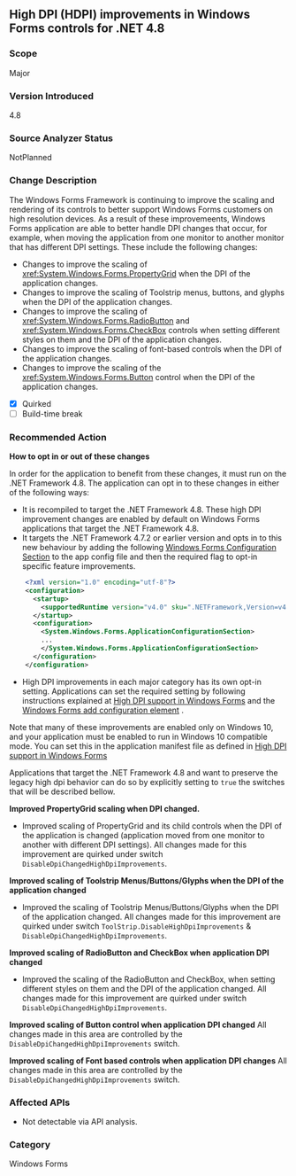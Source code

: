 ## High DPI (HDPI) improvements in Windows Forms controls for .NET 4.8

### Scope
Major

### Version Introduced
4.8

### Source Analyzer Status
NotPlanned

### Change Description
The Windows Forms Framework is continuing to improve the scaling and rendering of its controls to better support Windows Forms customers on high resolution devices. As a result of these improvemeents, Windows Forms application are able to better handle DPI changes that occur, for example, when moving the application from one monitor to another monitor that has different DPI settings. These include the following changes:
- Changes to improve the scaling of <xref:System.Windows.Forms.PropertyGrid> when the DPI of the application changes.
- Changes to improve the scaling of Toolstrip menus, buttons, and glyphs when the DPI of the application changes.
- Changes to improve the scaling of <xref:System.Windows.Forms.RadioButton> and <xref:System.Windows.Forms.CheckBox> controls when setting different styles on them and the DPI of the application changes.
- Changes to improve the scaling of font-based controls when the DPI of the application changes.
- Changes to improve the scaling of the <xref:System.Windows.Forms.Button> control when the DPI of the application changes.

- [x] Quirked
- [ ] Build-time break

### Recommended Action
__How to opt in or out of these changes__
  
In order for the application to benefit from these changes, it must run on the .NET Framework 4.8. The application can opt in to these changes in either of the following ways:
- It is recompiled to target the .NET Framework 4.8. These high DPI improvement changes are enabled by default on Windows Forms applications that target the .NET Framework 4.8.
- It targets the .NET Framework 4.7.2 or earlier version and opts in to this new behaviour by adding the following [Windows Forms Configuration Section](https://docs.microsoft.com/en-us/dotnet/framework/configure-apps/file-schema/winforms/) to the app config file and then the required flag to opt-in specific feature improvements.

```xml
    <?xml version="1.0" encoding="utf-8"?>
    <configuration>
      <startup>
        <supportedRuntime version="v4.0" sku=".NETFramework,Version=v4.7"/>
      </startup>
      <configuration>
        <System.Windows.Forms.ApplicationConfigurationSection>
        ...
        </System.Windows.Forms.ApplicationConfigurationSection>
      </configuration>
    </configuration>
```    
-  High DPI improvements in each major category has its own opt-in setting. Applications can set the required setting by following instructions explained at [High DPI support in Windows Forms](~/docs/framework/winforms/high-dpi-support-in-windows-forms.md) and the [Windows Forms add configuration element](~/docs/framework/configure-apps/file-schema/winforms/windows-forms-add-configuration-element.md) .

Note that many of these improvements are enabled only on Windows 10, and your application must be enabled to run in Windows 10 compatible mode. You can set this in the application manifest file as defined in [High DPI support in Windows Forms](~/docs/framework/winforms/high-dpi-support-in-windows-forms.md)

Applications that target the .NET Framework 4.8 and want to preserve the legacy high dpi behavior can do so by explicitly setting to `true` the switches that will be described bellow.

__Improved PropertyGrid scaling when DPI changed.__
- Improved scaling of PropertyGrid and its child controls when the DPI of the application is changed (application moved from one monitor to another with different DPI settings). All changes made for this improvement are quirked under switch `DisableDpiChangedHighDpiImprovements`.

__Improved scaling of Toolstrip Menus/Buttons/Glyphs when the DPI of the application changed__
- Improved the scaling of Toolstrip Menus/Buttons/Glyphs when the DPI of the application changed. All changes made for this improvement are quirked under switch `ToolStrip.DisableHighDpiImprovements` & `DisableDpiChangedHighDpiImprovements`.

__Improved scaling of RadioButton and CheckBox when application DPI changed__
- Improved the scaling of the RadioButton and CheckBox, when setting different styles on them and the DPI of the application changed. All changes made for this improvement are quirked under switch `DisableDpiChangedHighDpiImprovements`.

__Improved scaling of Button control when application DPI changed__
All changes made in this area are controlled by the  `DisableDpiChangedHighDpiImprovements` switch.

__Improved scaling of Font based controls when application DPI changes__
All changes made in this area are controlled by the `DisableDpiChangedHighDpiImprovements` switch.
 
### Affected APIs 
- Not detectable via API analysis.


### Category
Windows Forms

<!--
    ### Original Bug
616661
378542
519500
597091
645041
656271
664147
671791
-->

<!-- breaking change id:  -->

